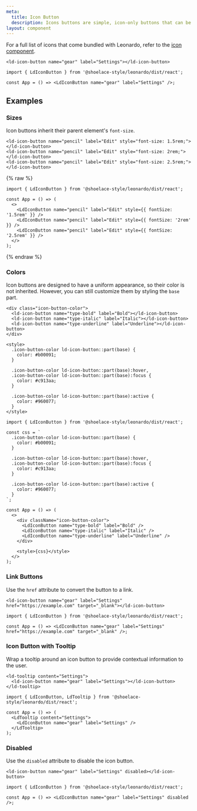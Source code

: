 ```yaml
---
meta:
  title: Icon Button
  description: Icons buttons are simple, icon-only buttons that can be used for actions and in toolbars.
layout: component
---
```


For a full list of icons that come bundled with Leonardo, refer to the [icon component](/components/icon).

```html:preview
<ld-icon-button name="gear" label="Settings"></ld-icon-button>
```

```jsx:react
import { LdIconButton } from '@shoelace-style/leonardo/dist/react';

const App = () => <LdIconButton name="gear" label="Settings" />;
```

## Examples

### Sizes

Icon buttons inherit their parent element's `font-size`.

```html:preview
<ld-icon-button name="pencil" label="Edit" style="font-size: 1.5rem;"></ld-icon-button>
<ld-icon-button name="pencil" label="Edit" style="font-size: 2rem;"></ld-icon-button>
<ld-icon-button name="pencil" label="Edit" style="font-size: 2.5rem;"></ld-icon-button>
```

{% raw %}

```jsx:react
import { LdIconButton } from '@shoelace-style/leonardo/dist/react';

const App = () => (
  <>
    <LdIconButton name="pencil" label="Edit" style={{ fontSize: '1.5rem' }} />
    <LdIconButton name="pencil" label="Edit" style={{ fontSize: '2rem' }} />
    <LdIconButton name="pencil" label="Edit" style={{ fontSize: '2.5rem' }} />
  </>
);
```

{% endraw %}

### Colors

Icon buttons are designed to have a uniform appearance, so their color is not inherited. However, you can still customize them by styling the `base` part.

```html:preview
<div class="icon-button-color">
  <ld-icon-button name="type-bold" label="Bold"></ld-icon-button>
  <ld-icon-button name="type-italic" label="Italic"></ld-icon-button>
  <ld-icon-button name="type-underline" label="Underline"></ld-icon-button>
</div>

<style>
  .icon-button-color ld-icon-button::part(base) {
    color: #b00091;
  }

  .icon-button-color ld-icon-button::part(base):hover,
  .icon-button-color ld-icon-button::part(base):focus {
    color: #c913aa;
  }

  .icon-button-color ld-icon-button::part(base):active {
    color: #960077;
  }
</style>
```

```jsx:react
import { LdIconButton } from '@shoelace-style/leonardo/dist/react';

const css = `
  .icon-button-color ld-icon-button::part(base) {
    color: #b00091;
  }

  .icon-button-color ld-icon-button::part(base):hover,
  .icon-button-color ld-icon-button::part(base):focus {
    color: #c913aa;
  }

  .icon-button-color ld-icon-button::part(base):active {
    color: #960077;
  }
`;

const App = () => (
  <>
    <div className="icon-button-color">
      <LdIconButton name="type-bold" label="Bold" />
      <LdIconButton name="type-italic" label="Italic" />
      <LdIconButton name="type-underline" label="Underline" />
    </div>

    <style>{css}</style>
  </>
);
```

### Link Buttons

Use the `href` attribute to convert the button to a link.

```html:preview
<ld-icon-button name="gear" label="Settings" href="https://example.com" target="_blank"></ld-icon-button>
```

```jsx:react
import { LdIconButton } from '@shoelace-style/leonardo/dist/react';

const App = () => <LdIconButton name="gear" label="Settings" href="https://example.com" target="_blank" />;
```

### Icon Button with Tooltip

Wrap a tooltip around an icon button to provide contextual information to the user.

```html:preview
<ld-tooltip content="Settings">
  <ld-icon-button name="gear" label="Settings"></ld-icon-button>
</ld-tooltip>
```

```jsx:react
import { LdIconButton, LdTooltip } from '@shoelace-style/leonardo/dist/react';

const App = () => (
  <LdTooltip content="Settings">
    <LdIconButton name="gear" label="Settings" />
  </LdTooltip>
);
```

### Disabled

Use the `disabled` attribute to disable the icon button.

```html:preview
<ld-icon-button name="gear" label="Settings" disabled></ld-icon-button>
```

```jsx:react
import { LdIconButton } from '@shoelace-style/leonardo/dist/react';

const App = () => <LdIconButton name="gear" label="Settings" disabled />;
```
